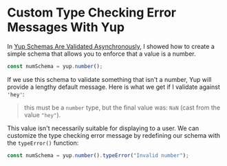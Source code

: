 # Custom Type Checking Error Messages With Yup

In [Yup Schemas Are Validated
Asynchronously](https://github.com/jbranchaud/til/blob/master/javascript/yup-schemas-are-validated-asynchronously.md),
I showed how to create a simple schema that allows you to enforce that a
value is a number.

```javascript
const numSchema = yup.number();
```

If we use this schema to validate something that isn't a number, Yup will
provide a lengthy default message. Here is what we get if I validate against
`'hey'`:

> this must be a `number` type, but the final value was: `NaN` (cast from
> the value `"hey"`).

This value isn't necessarily suitable for displaying to a user. We can
customize the type checking error message by redefining our schema with the
`typeError()` function:

```javascript
const numSchema = yup.number().typeError("Invalid number");
```
